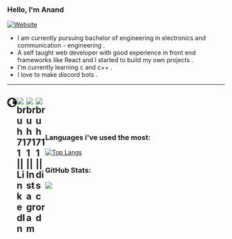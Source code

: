 ### Hello, I'm Anand

[![Website](https://img.shields.io/website?label=anand-mohanan&style=for-the-badge&url=https%3A%2F%2Fanand-mohanan.vercel.app/)](https://anand-mohanan.vercel.app/)
<br />
- I am currently pursuing bachelor of engineering in electronics and communication - engineering .
- A self taught web developer with good experience in front end frameworks like React and I started to build my own projects .
- I'm currently learning c and c++ .
- I love to make discord bots .

---

[<img align="left" alt="bruh711" width="22px" src="https://raw.githubusercontent.com/iconic/open-iconic/master/svg/globe.svg" />][website]
[<img align="left" alt="bruh711 || LinkedIn" width="22px" src="https://cdn.jsdelivr.net/npm/simple-icons@v3/icons/linkedin.svg" />][linkedin]
[<img align="left" alt="bruh711 || Instagram" width="22px" src="https://cdn.jsdelivr.net/npm/simple-icons@v3/icons/instagram.svg" />][instagram]
[<img align="left" alt="bruh711 || discord" width="22px" src="https://cdn.jsdelivr.net/npm/simple-icons@3.13.0/icons/discord.svg" />][discord]
<br/>
---

<br/>

### Languages i've used the most:

[![Top Langs](https://github-readme-stats.vercel.app/api/top-langs/?username=bruh711&layout=compact)](https://github.com/anuraghazra/github-readme-stats)

### GitHub Stats:

<img align="left" alt=" " src="https://github-readme-stats.vercel.app/api?username=bruh711&theme=dark&show_icons=true&hide_border=true" />

[website]: https://anand-mohanan.vercel.app/
[instagram]: https://www.instagram.com/ananth_mohanan/
[linkedin]: https://www.linkedin.com/in/anand-mohanan-7120061bb/
[discord]: https://discord.com/users/376632059923267584/
[mail]: ananthkvmohanan@gmail.com
